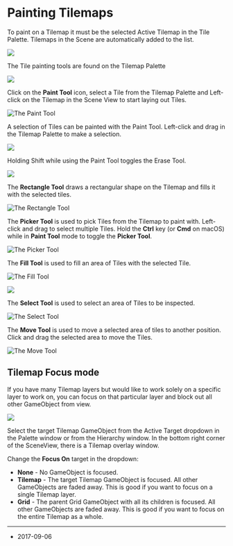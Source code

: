 # Painting Tilemaps

To paint on a Tilemap it must be the selected Active Tilemap in the Tile Palette. Tilemaps in the Scene are automatically added to the list.

![](../uploads/Main/Tilemap-Painting-13.png)

The Tile painting tools are found on the Tilemap Palette

![](../uploads/Main/Tilemap-Painting-14.png)

Click on the __Paint Tool__ icon, select a Tile from the Tilemap Palette and Left-click on the Tilemap in the Scene View to start laying out Tiles.

![The __Paint Tool__](../uploads/Main/Tilemap-Painting-16.png)

A selection of Tiles can be painted with the Paint Tool. Left-click and drag in the Tilemap Palette to make a selection.

![](../uploads/Main/Tilemap-Painting-17.png)

Holding Shift while using the Paint Tool toggles the Erase Tool.

![](../uploads/Main/Tilemap-Painting-18.png)

The __Rectangle Tool__ draws a rectangular shape on the Tilemap and fills it with the selected tiles.

![The __Rectangle Tool__](../uploads/Main/Tilemap-Painting-20.png)

The __Picker Tool__ is used to pick Tiles from the Tilemap to paint with. Left-click and drag to select multiple Tiles. Hold the __Ctrl__ key (or __Cmd__ on macOS) while in __Paint Tool__ mode to toggle the __Picker Tool__. 

![The __Picker Tool__](../uploads/Main/Tilemap-Painting-22.png)

The __Fill Tool__ is used to fill an area of Tiles with the selected Tile.

![The __Fill Tool__](../uploads/Main/Tilemap-Painting-24.png)

![](../uploads/Main/Tilemap-Painting-25.png)

The __Select Tool__ is used to select an area of Tiles to be inspected.

![The __Select Tool__](../uploads/Main/Tilemap-Painting-27.png)

The __Move Tool__ is used to move a selected area of tiles to another position. Click and drag the selected area to move the Tiles.

![The __Move Tool__](../uploads/Main/Tilemap-Painting-29.png)



## Tilemap Focus mode

If you have many Tilemap layers but would like to work solely on a specific layer to work on, you can focus on that particular layer and block out all other GameObject from view.

![](../uploads/Main/Tilemap-Painting-30.png)

Select the target Tilemap GameObject from the Active Target dropdown in the Palette window or from the Hierarchy window. In the bottom right corner of the SceneView, there is a Tilemap overlay window.

Change the __Focus On__ target in the dropdown:

* __None__ - No GameObject is focused.
* __Tilemap__ - The target Tilemap GameObject is focused. All other GameObjects are faded away. This is good if you want to focus on a single Tilemap layer.
* __Grid__ - The parent Grid GameObject with all its children is focused. All other GameObjects are faded away. This is good if you want to focus on the entire Tilemap as a whole.

---

* <span class="page-edit">2017-09-06 <!-- include IncludeTextNewPageSomeEdit --></span>
